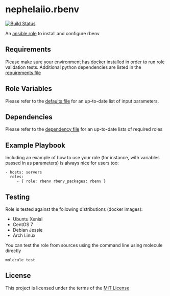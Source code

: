 nephelaiio.rbenv
=========

[![Build Status](https://travis-ci.org/nephelaiio/ansible-role-rbenv.svg?branch=master)](https://travis-ci.org/nephelaiio/ansible-role-rbenv)

An [ansible role](https://galaxy.ansible.com/nephelaiio/rbenv) to install and configure rbenv

Requirements
------------

Please make sure your environment has [docker](https://www.docker.com) installed in order to run role validation tests. Additional python dependencies are listed in the [requirements file](/requirements.txt)

Role Variables
--------------

Please refer to the [defaults file](/defaults/main.yml) for an up-to-date list of input parameters.

Dependencies
------------

Please refer to the [dependency file](/meta/main.yml) for an up-to-date lists of required roles

Example Playbook
----------------

Including an example of how to use your role (for instance, with variables passed in as parameters) is always nice for users too:

    - hosts: servers
      roles:
         - { role: rbenv rbenv_packages: rbenv }


Testing
-------

Role is tested against the following distributions (docker images):
  * Ubuntu Xenial
  * CentOS 7
  * Debian Jessie
  * Arch Linux

You can test the role from sources using the command line using molecule directly
```
molecule test
```

License
-------

This project is licensed under the terms of the [MIT License](/LICENSE)
